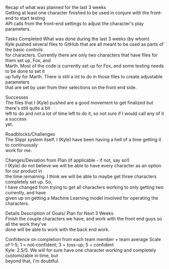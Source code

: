Recap of what was planned for the last 3 weeks  
    Getting at least one character finished to be used in conjure with the front-end to start testing  
    API calls from the front-end settings to adjust the character's play parameters.    
    
Tasks Completed What was done during the last 3 weeks (by whom)  
    Kyle pushed several files to GitHub that are all meant to be used as parts of the basic controls  
    for characters. Currently there are only two characters that have files for them set up, Fox, and  
    Marth. Most of the code is currently set up for Fox, and some testing needs to be done to set it  
    up fully for Marth. There is still a lot to do in those files to create adjustable parameters  
    that are set by user from their selections on the front end side.

Successes  
    The files that I (Kyle) pushed are a good movement to get finalized but there's still quite a bit  
    left to do and not a lot of time left to do it, so not sure if I would call any of it a success  
    yet.
    

Roadblocks/Challenges  
    The Slippi system itself. I (Kyle) have been having a hell of a time getting it to continuously  
    work for me.
      

Changes/Deviation from Plan ​(if applicable - if not, say so!)  
    I (Kyle) do not believe we will be able to have every character as an option for our product in  
    the time remaining. I think we will be able to maybe get three characters completely set up. So,  
    I have changed from trying to get all characters working to only getting two currently, and have  
    given up on getting a Machine Learning model involved for operating the characters.
      
Details Description of Goals/ Plan for ​Next 3 Weeks  
    Finish the couple characters we have, and work with the front end guys so all the work they've  
    done will be able to work with the back end work.


Confidence on completion from each team member + team average
Scale of 1-5; 1 = not-confident; 3 = toss-up; 5 = confident  
Kyle: 2.5/5. We will for sure have one character working and completely customizable in time, but  
    beyond that, I'm doubtful. 

